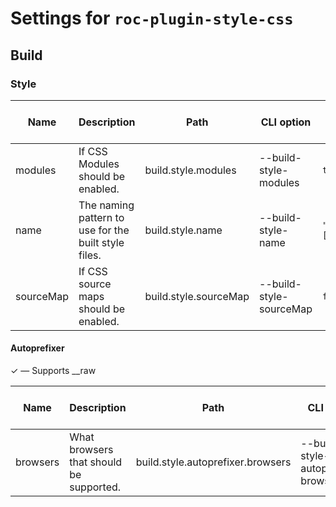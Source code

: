 # Settings for `roc-plugin-style-css`

## Build


### Style

| Name      | Description                                          | Path                              | CLI option                          | Default               | Type                     | Required | Can be empty | Extensions           |
| --------- | ---------------------------------------------------- | --------------------------------- | ----------------------------------- | --------------------- | ------------------------ | -------- | ------------ | -------------------- |
| modules   | If CSS Modules should be enabled.                    | build.style.modules               | --build-style-modules               | `true`                | `Boolean`                | Yes      |              | roc-plugin-style-css |
| name      | The naming pattern to use for the built style files. | build.style.name                  | --build-style-name                  | `"[name].[hash].css"` | `String`                 | Yes      | No           | roc-plugin-style-css |
| sourceMap | If CSS source maps should be enabled.                | build.style.sourceMap             | --build-style-sourceMap             | `false`               | `Boolean`                | No       |              | roc-plugin-style-css |

#### Autoprefixer

✓ ― Supports __raw

| Name      | Description                                          | Path                              | CLI option                          | Default               | Type                     | Required | Can be empty | Extensions           |
| --------- | ---------------------------------------------------- | --------------------------------- | ----------------------------------- | --------------------- | ------------------------ | -------- | ------------ | -------------------- |
| browsers  | What browsers that should be supported.              | build.style.autoprefixer.browsers | --build-style-autoprefixer-browsers | `"last 2 version"`    | `String / Array(String)` | No       |              | roc-plugin-style-css |
